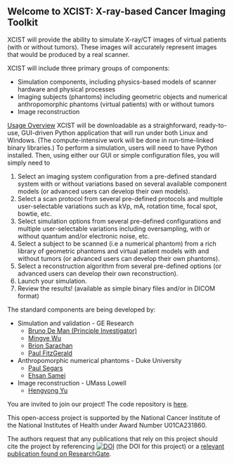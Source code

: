 ## Welcome to XCIST: X-ray-based Cancer Imaging Toolkit

XCIST will provide the ability to simulate X-ray/CT images of virtual patients (with or without tumors). These images will accurately represent images that would be produced by a real scanner.

XCIST will include three primary groups of components:
- Simulation components, including physics-based models of scanner hardware and physical processes
- Imaging subjects (phantoms) including geometric objects and numerical anthropomorphic phantoms (virtual patients) with or without tumors
- Image reconstruction

[Usage Overview](UsageOverview)
XCIST will be downloadable as a straighforward, ready-to-use, GUI-driven Python application that will run under both Linux and Windows. (The compute-intensive work will be done in run-time-linked binary libraries.) To perform a simulation, users will need to have Python installed. Then, using either our GUI or simple configuration files, you will simply need to
1. Select an imaging system configuration from a pre-defined standard system with or without variations based on several available component models (or advanced users can develop their own models).
2. Select a scan protocol from several pre-defined protocols and multiple user-selectable variations such as kVp, mA, rotation time, focal spot, bowtie, etc.
3. Select simulation options from several pre-defined configurations and multiple user-selectable variations including oversampling, with or without quantum and/or electronic noise, etc.
4. Select a subject to be scanned (i.e a numerical phantom) from a rich library of geometric phantoms and virtual patient models with and without tumors (or advanced users can develop their own phantoms).
5. Select a reconstruction algorithm from several pre-defined options (or advanced users can develop their own reconstruction).
6. Launch your simulation.
7. Review the results! (available as simple binary files and/or in DICOM format)

The standard components are being developed by:
* Simulation and validation - GE Research
  - [Bruno De Man (Principle Investigator)](https://www.ge.com/research/people/bruno-de-man)
  - [Mingye Wu](https://www.ge.com/research/people/mingye-wu)
  - [Brion Sarachan](https://www.ge.com/research/people/brion-sarachan)
  - [Paul FitzGerald](https://www.ge.com/research/people/paul-fitzgerald)
* Anthropomorphic numerical phantoms - Duke University
  - [Paul Segars](https://radiology.duke.edu/faculty/w-paul-segars-phd/)
  - [Ehsan Samei](https://radiology.duke.edu/faculty/ehsan-samei-phd/)
* Image reconstruction - UMass Lowell
  - [Hengyong Yu](https://www.uml.edu/engineering/electrical-computer/faculty/yu-hengyong.aspx)

You are invited to join our project! The code repository is [here](https://github.com/PaulFitzGerald/practice).

This open-access project is supported by the National Cancer Institute of the National Institutes of Health under Award Number U01CA231860.

The authors request that any publications that rely on this project should cite the project by referencing [![DOI](https://zenodo.org/badge/190272273.svg)](https://zenodo.org/badge/latestdoi/190272273) (the DOI for this project) or a [relevant publication found on ResearchGate](https://www.researchgate.net/project/XCIST-X-ray-based-Cancer-Imaging-Toolkit).
